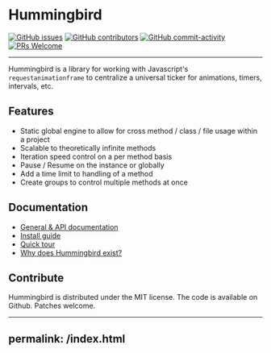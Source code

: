 # Hummingbird

[![GitHub issues](https://img.shields.io/github/issues/kennyarehart/hummingbird.svg?style=flat-square)](https://github.com/kennyarehart/hummingbird)
[![GitHub contributors](https://img.shields.io/github/contributors/kennyarehart/hummingbird.svg?style=flat-square)](https://github.com/kennyarehart/hummingbird/graphs/contributors/)
[![GitHub commit-activity](https://img.shields.io/github/commit-activity/y/kennyarehart/hummingbird.svg?style=flat-square)](https://github.com/kennyarehart/hummingbird/commits/master)
[![PRs Welcome](https://img.shields.io/badge/PRs-welcome-brightgreen.svg?style=flat-square)](http://makeapullrequest.com)

---

Hummingbird is a library for working with Javascript's <code>requestanimationframe</code> to centralize a universal ticker for animations, timers, intervals, etc.

## Features

-   Static global engine to allow for cross method / class / file usage within a project
-   Scalable to theoretically infinite methods
-   Iteration speed control on a per method basis
-   Pause / Resume on the instance or globally
-   Add a time limit to handling of a method
-   Create groups to control multiple methods at once

## Documentation

-   [General & API documentation](https://kennyarehart.github.io/hummingbird/)
-   [Install guide](https://kennyarehart.github.io/hummingbird/1.0.0/tutorial-install.html)
-   [Quick tour](https://kennyarehart.github.io/hummingbird/1.0.0/tutorial-tour.html)
-   [Why does Hummingbird exist?](https://kennyarehart.github.io/hummingbird/1.0.0/tutorial-why-exist.html)

## Contribute

Hummingbird is distributed under the MIT license. The code is available on Github. Patches welcome.

---

## permalink: /index.html
